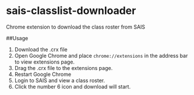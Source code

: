 # sais-classlist-downloader
Chrome extension to download the class roster from SAIS

##Usage

1. Download the .crx file
2. Open Google Chrome and place `chrome://extensions` in the address bar to view extensions page.
3. Drag the .crx file to the extensions page.
4. Restart Google Chrome
5. Login to SAIS and view a class roster.
6. Click the number 6 icon and download will start.
